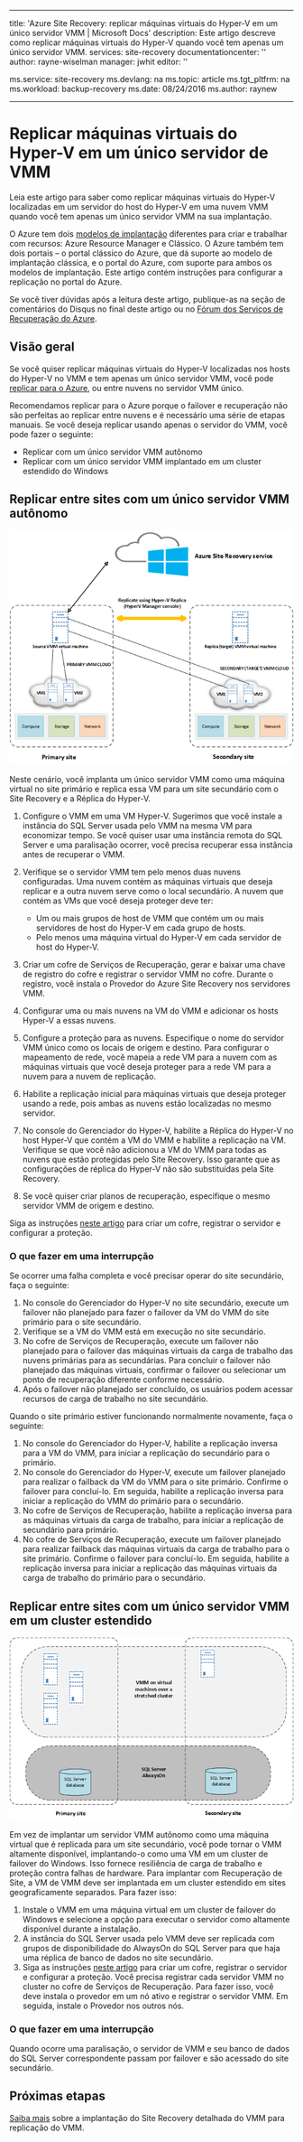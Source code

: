 
---
title: 'Azure Site Recovery: replicar máquinas virtuais do Hyper-V em um único servidor VMM | Microsoft Docs'
description: Este artigo descreve como replicar máquinas virtuais do Hyper-V quando você tem apenas um único servidor VMM.
services: site-recovery
documentationcenter: ''
author: rayne-wiselman
manager: jwhit
editor: ''

ms.service: site-recovery
ms.devlang: na
ms.topic: article
ms.tgt_pltfrm: na
ms.workload: backup-recovery
ms.date: 08/24/2016
ms.author: raynew

---
# Replicar máquinas virtuais do Hyper-V em um único servidor de VMM
Leia este artigo para saber como replicar máquinas virtuais do Hyper-V localizadas em um servidor do host do Hyper-V em uma nuvem VMM quando você tem apenas um único servidor VMM na sua implantação.

O Azure tem dois [modelos de implantação](../resource-manager-deployment-model.md) diferentes para criar e trabalhar com recursos: Azure Resource Manager e Clássico. O Azure também tem dois portais – o portal clássico do Azure, que dá suporte ao modelo de implantação clássica, e o portal do Azure, com suporte para ambos os modelos de implantação. Este artigo contém instruções para configurar a replicação no portal do Azure.

Se você tiver dúvidas após a leitura deste artigo, publique-as na seção de comentários do Disqus no final deste artigo ou no [Fórum dos Serviços de Recuperação do Azure](https://social.msdn.microsoft.com/forums/azure/home?forum=hypervrecovmgr).

## Visão geral
Se você quiser replicar máquinas virtuais do Hyper-V localizadas nos hosts do Hyper-V no VMM e tem apenas um único servidor VMM, você pode [replicar para o Azure](site-recovery-vmm-to-azure.md), ou entre nuvens no servidor VMM único.

Recomendamos replicar para o Azure porque o failover e recuperação não são perfeitas ao replicar entre nuvens e é necessário uma série de etapas manuais. Se você deseja replicar usando apenas o servidor do VMM, você pode fazer o seguinte:

* Replicar com um único servidor VMM autônomo
* Replicar com um único servidor VMM implantado em um cluster estendido do Windows

## Replicar entre sites com um único servidor VMM autônomo
![Servidor VMM virtual autônomo](./media/site-recovery-single-vmm/single-vmm-standalone.png)

Neste cenário, você implanta um único servidor VMM como uma máquina virtual no site primário e replica essa VM para um site secundário com o Site Recovery e a Réplica do Hyper-V.

1. Configure o VMM em uma VM Hyper-V. Sugerimos que você instale a instância do SQL Server usada pelo VMM na mesma VM para economizar tempo. Se você quiser usar uma instância remota do SQL Server e uma paralisação ocorrer, você precisa recuperar essa instância antes de recuperar o VMM.
2. Verifique se o servidor VMM tem pelo menos duas nuvens configuradas. Uma nuvem contém as máquinas virtuais que deseja replicar e a outra nuvem serve como o local secundário. A nuvem que contém as VMs que você deseja proteger deve ter:
   
   * Um ou mais grupos de host de VMM que contém um ou mais servidores de host do Hyper-V em cada grupo de hosts.
   * Pelo menos uma máquina virtual do Hyper-V em cada servidor de host do Hyper-V.
3. Criar um cofre de Serviços de Recuperação, gerar e baixar uma chave de registro do cofre e registrar o servidor VMM no cofre. Durante o registro, você instala o Provedor do Azure Site Recovery nos servidores VMM.
4. Configurar uma ou mais nuvens na VM do VMM e adicionar os hosts Hyper-V a essas nuvens.
5. Configure a proteção para as nuvens. Especifique o nome do servidor VMM único como os locais de origem e destino. Para configurar o mapeamento de rede, você mapeia a rede VM para a nuvem com as máquinas virtuais que você deseja proteger para a rede VM para a nuvem para a nuvem de replicação.
6. Habilite a replicação inicial para máquinas virtuais que deseja proteger usando a rede, pois ambas as nuvens estão localizadas no mesmo servidor.
7. No console do Gerenciador do Hyper-V, habilite a Réplica do Hyper-V no host Hyper-V que contém a VM do VMM e habilite a replicação na VM. Verifique se que você não adicionou a VM do VMM para todas as nuvens que estão protegidas pelo Site Recovery. Isso garante que as configurações de réplica do Hyper-V não são substituídas pela Site Recovery.
8. Se você quiser criar planos de recuperação, especifique o mesmo servidor VMM de origem e destino.

Siga as instruções [neste artigo](site-recovery-vmm-to-vmm.md) para criar um cofre, registrar o servidor e configurar a proteção.

### O que fazer em uma interrupção
Se ocorrer uma falha completa e você precisar operar do site secundário, faça o seguinte:

1. No console do Gerenciador do Hyper-V no site secundário, execute um failover não planejado para fazer o failover da VM do VMM do site primário para o site secundário.
2. Verifique se a VM do VMM está em execução no site secundário.
3. No cofre de Serviços de Recuperação, execute um failover não planejado para o failover das máquinas virtuais da carga de trabalho das nuvens primárias para as secundárias. Para concluir o failover não planejado das máquinas virtuais, confirmar o failover ou selecionar um ponto de recuperação diferente conforme necessário.
4. Após o failover não planejado ser concluído, os usuários podem acessar recursos de carga de trabalho no site secundário.

Quando o site primário estiver funcionando normalmente novamente, faça o seguinte:

1. No console do Gerenciador do Hyper-V, habilite a replicação inversa para a VM do VMM, para iniciar a replicação do secundário para o primário.
2. No console do Gerenciador do Hyper-V, execute um failover planejado para realizar o failback da VM do VMM para o site primário. Confirme o failover para concluí-lo. Em seguida, habilite a replicação inversa para iniciar a replicação do VMM do primário para o secundário.
3. No cofre de Serviços de Recuperação, habilite a replicação inversa para as máquinas virtuais da carga de trabalho, para iniciar a replicação de secundário para primário.
4. No cofre de Serviços de Recuperação, execute um failover planejado para realizar failback das máquinas virtuais da carga de trabalho para o site primário. Confirme o failover para concluí-lo. Em seguida, habilite a replicação inversa para iniciar a replicação das máquinas virtuais da carga de trabalho do primário para o secundário.

## Replicar entre sites com um único servidor VMM em um cluster estendido
![Servidor VMM virtual clusterizado.](./media/site-recovery-single-vmm/single-vmm-cluster.png)

Em vez de implantar um servidor VMM autônomo como uma máquina virtual que é replicada para um site secundário, você pode tornar o VMM altamente disponível, implantando-o como uma VM em um cluster de failover do Windows. Isso fornece resiliência de carga de trabalho e proteção contra falhas de hardware. Para implantar com Recuperação de Site, a VM de VMM deve ser implantada em um cluster estendido em sites geograficamente separados. Para fazer isso:

1. Instale o VMM em uma máquina virtual em um cluster de failover do Windows e selecione a opção para executar o servidor como altamente disponível durante a instalação.
2. A instância do SQL Server usada pelo VMM deve ser replicada com grupos de disponibilidade do AlwaysOn do SQL Server para que haja uma réplica de banco de dados no site secundário.
3. Siga as instruções [neste artigo](site-recovery-vmm-to-vmm.md) para criar um cofre, registrar o servidor e configurar a proteção. Você precisa registrar cada servidor VMM no cluster no cofre de Serviços de Recuperação. Para fazer isso, você deve instala o provedor em um nó ativo e registrar o servidor VMM. Em seguida, instale o Provedor nos outros nós.

### O que fazer em uma interrupção
Quando ocorre uma paralisação, o servidor de VMM e seu banco de dados do SQL Server correspondente passam por failover e são acessado do site secundário.

## Próximas etapas
[Saiba mais](site-recovery-vmm-to-vmm.md) sobre a implantação do Site Recovery detalhada do VMM para replicação do VMM.

<!---HONumber=AcomDC_0824_2016-->